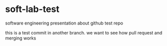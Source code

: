 # soft-lab-test
software engineering presentation about github test repo

this is a test commit in another branch.
we want to see how pull request and merging works
